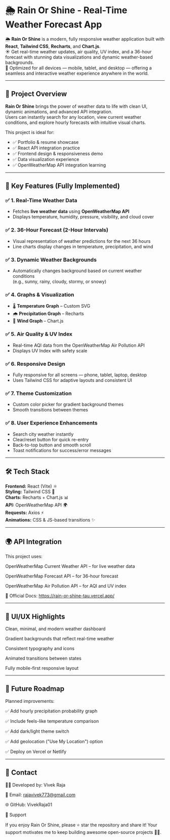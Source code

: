 # 🌦️ Rain Or Shine - Real-Time Weather Forecast App

🌦️ **Rain Or Shine** is a modern, fully responsive weather application built with **React**, **Tailwind CSS**, **Recharts**, and **Chart.js**.  
☀️ Get real-time weather updates, air quality, UV index, and a 36-hour forecast with stunning data visualizations and dynamic weather-based backgrounds.  
📱 Optimized for all devices — mobile, tablet, and desktop — offering a seamless and interactive weather experience anywhere in the world.  

---

## 🚀 Project Overview

**Rain Or Shine** brings the power of weather data to life with clean UI, dynamic animations, and advanced API integration.  
Users can instantly search for any location, view current weather conditions, and explore hourly forecasts with intuitive visual charts.

This project is ideal for:
- ✅ Portfolio & resume showcase
- ✅ React API integration practice
- ✅ Frontend design & responsiveness demo
- ✅ Data visualization experience
- ✅ OpenWeatherMap API integration learning

---

## 🌟 Key Features (Fully Implemented)

### ✅ 1. Real-Time Weather Data  
- Fetches **live weather data** using **OpenWeatherMap API**  
- Displays temperature, humidity, pressure, visibility, and cloud cover  

### ✅ 2. 36-Hour Forecast (2-Hour Intervals)  
- Visual representation of weather predictions for the next 36 hours  
- Line charts display changes in temperature, precipitation, and wind  

### ✅ 3. Dynamic Weather Backgrounds  
- Automatically changes background based on current weather conditions  
  (e.g., sunny, rainy, cloudy, stormy, or snowy)  

### ✅ 4. Graphs & Visualization  
- 🌡️ **Temperature Graph** – Custom SVG  
- 🌧️ **Precipitation Graph** – Recharts  
- 💨 **Wind Graph** – Chart.js  

### ✅ 5. Air Quality & UV Index  
- Real-time AQI data from the OpenWeatherMap Air Pollution API  
- Displays UV Index with safety scale  

### ✅ 6. Responsive Design  
- Fully responsive for all screens — phone, tablet, laptop, desktop  
- Uses Tailwind CSS for adaptive layouts and consistent UI  

### ✅ 7. Theme Customization  
- Custom color picker for gradient background themes  
- Smooth transitions between themes  

### ✅ 8. User Experience Enhancements  
- Search city weather instantly  
- Clear/reset button for quick re-entry  
- Back-to-top button and smooth scroll  
- Toast notifications for success/error messages  

---

## 🛠️ Tech Stack

**Frontend:** React (Vite) ⚛️  
**Styling:** Tailwind CSS 🎨  
**Charts:** Recharts + Chart.js 📊  
**API:** OpenWeatherMap API 🌍  
**Requests:** Axios ⚡  
**Animations:** CSS & JS-based transitions ✨  

---

## 🌍 API Integration

This project uses:

OpenWeatherMap Current Weather API – for live weather data

OpenWeatherMap Forecast API – for 36-hour forecast

OpenWeatherMap Air Pollution API – for AQI and UV index

📘 Official Docs: https://rain-or-shine-tau.vercel.app/

---

## 🎨 UI/UX Highlights

Clean, minimal, and modern weather dashboard

Gradient backgrounds that reflect real-time weather

Consistent typography and icons

Animated transitions between states

Fully mobile-first responsive layout

---

## 🚧 Future Roadmap

Planned improvements:

✅ Add hourly precipitation probability graph

✅ Include feels-like temperature comparison

✅ Add dark/light theme switch

✅ Add geolocation ("Use My Location") option

✅ Deploy on Vercel or Netlify

---

## 📧 Contact

👨‍💻 Developed by: Vivek Raja

📮 Email: rajavivek773@gmail.com

🌐 GitHub: VivekRaja01

💖 Support

If you enjoy Rain Or Shine, please ⭐ star the repository and share it!
Your support motivates me to keep building awesome open-source projects 🚀✨.
